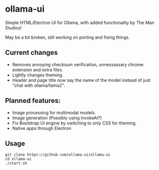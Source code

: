 # ollama-ui

Simple HTML/Electron UI for Ollama, with added functionality by The Man Studios!

May be a bit broken, still working on porting and fixing things.

## Current changes
* Removes annoying checksum verification, unnessassary chrome extension and extra files.
* Lightly changes theming.
* Header and page title now say the name of the model instead of just "chat with ollama/llama2".

## Planned features:
* Image processing for multimodal models.
* Image generation (Possibly using InvokeAI?)
* Fix Bootstrap UI engine by switching to only CSS for theming.
* Native apps through Electron

## Usage

```
git clone https://github.com/ollama-ui/ollama-ui
cd ollama-ui
./start.sh
```

